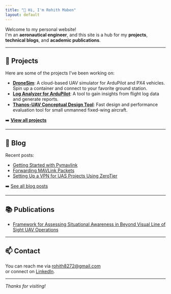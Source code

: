 ```yaml
---
title: "👋 Hi, I'm Rohith Maben"
layout: default
---
```


Welcome to my personal website!  
I'm an **aeronautical engineer**, and this site is a hub for my **projects**, **technical blogs**, and **academic publications**.

---

## 🚀 Projects

Here are some of the projects I've been working on:

- [**DroneSim**](https://dronesim.xyz): A cloud-based UAV simulator for ArduPilot and PX4 vehicles. Spin up a container and connect to your favorite ground station.
- [**Log Analyzer for ArduPilot**](/projects/log-analyzer): A tool to gain insights from flight log data and generate reports.
- [**Thanos-UAV Conceptual Design Tool**](/projects/thanos-uav): Fast design and performance evaluation tool for small unmanned fixed-wing aircraft.

➡️ [**View all projects**](/projects)

---

## 📝 Blog

Recent posts:
- [Getting Started with Pymavlink](https://dronesim.gitbook.io/dronesim-docs/development-tutorials/getting-started-with-pymavlink-connecting-to-a-drone-simulator)
- [Forwarding MAVLink Packets](https://dronesim.gitbook.io/dronesim-docs/development-tutorials/forwarding-mavlink-packets)
- [Setting Up a VPN for UAS Projects Using ZeroTier](https://dronesim.gitbook.io/dronesim-docs/setting-up-a-vpn-for-uas-projects-using-zerotier)

➡️ [See all blog posts](blog.md)

---

## 📚 Publications

- [Framework for Assessing Situational Awareness in Beyond Visual Line of Sight UAV Operations](https://dl.acm.org/doi/10.5555/3721488.3721702)

---

## 📫 Contact

You can reach me via [rohith8272@gmail.com](mailto:rohith8272@gmail.com)  
or connect on [LinkedIn](https://www.linkedin.com/in/rohithmaben).

---

*Thanks for visiting!*
